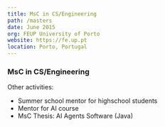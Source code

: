 ```yaml
---
title: MsC in CS/Engineering
path: /masters
date: June 2015
org: FEUP University of Porto
website: https://fe.up.pt
location: Porto, Portugal
---
```

### MsC in CS/Engineering

Other activities: 

 * Summer school mentor for highschool students
 * Mentor for AI course
 * MsC Thesis: AI Agents Software (Java)
